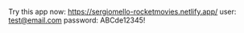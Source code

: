 Try this app now: https://sergiomello-rocketmovies.netlify.app/
user: test@email.com
password: ABCde12345!